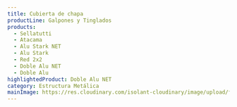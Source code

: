 ```yaml
---
title: Cubierta de chapa
productLine: Galpones y Tinglados
products:
  - Sellatutti
  - Atacama
  - Alu Stark NET
  - Alu Stark
  - Red 2x2
  - Doble Alu NET
  - Doble Alu
highlightedProduct: Doble Alu NET
category: Estructura Metálica
mainImage: https://res.cloudinary.com/isolant-cloudinary/image/upload/f_auto,q_auto:good/website-2021/solutions/isolant-aislantes-soluciones-galpones-y-tinglados-encabezado.jpg
---
```

